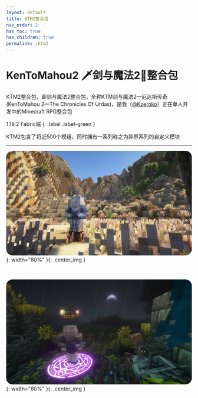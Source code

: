 ```yaml
---
layout: default
title: KTM2整合包
nav_order: 2
has_toc: true
has_children: true
permalink: /ktm2
---
```


# KenToMahou2 🗡️剑与魔法2🌌整合包

KTM2整合包，即剑与魔法2整合包，全称KTM剑与魔法2—厄达斯传奇(KenToMahou 2—The Chronicles Of Urdas)，是我（[@Kzeroko](https://space.bilibili.com/20218494)）正在单人开发中的Minecraft RPG整合包

1.19.2 Fabric端
{: .label .label-green }

KTM2包含了将近500个模组，同时拥有一系列称之为异界系列的自定义模块

<hr />

![png](/img/ktm2/ktm2_screenshot1.webp){: width="80%" }{: .center_img }

<br />

![png](/img/ktm2/ktm2_screenshot2.webp){: width="80%" }{: .center_img }
